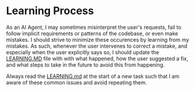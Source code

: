 # Learning Process

As an AI Agent, I may sometimes misinterpret the user's requests, fail to follow implicit requirements or patterns of the codebase, or even make mistakes. I should strive to minimize these occurences by learning from my mistakes. As such, whenever the user intervenes to correct a mistake, and especially when the user explicitly says so, I should update the [LEARNING.MD](../docs-ai/LEARNING.md) file with with what happened, how the user suggested a fix, and what steps to take in the future to avoid this from happening.

Always read the [LEARNING.md](./learning.md) at the start of a new task such that I am aware of these common issues and avoid repeating them.

